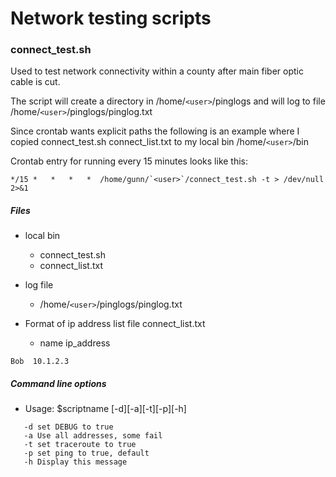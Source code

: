 # Network testing scripts

### connect_test.sh

Used to test network connectivity within a county after main fiber
optic cable is cut.

The script will create a directory in /home/`<user>`/pinglogs and will
log to file /home/`<user>`/pinglogs/pinglog.txt

Since crontab wants explicit paths the following is an example where I copied
connect_test.sh connect_list.txt to my local bin /home/`<user>`/bin

Crontab entry for running every 15 minutes looks like this:
```
*/15 *   *   *   *  /home/gunn/`<user>`/connect_test.sh -t > /dev/null 2>&1
```

##### Files

* local bin
  * connect_test.sh
  * connect_list.txt

* log file
  * /home/`<user>`/pinglogs/pinglog.txt

* Format of ip address list file connect_list.txt
  * name ip_address
```
Bob  10.1.2.3
```

##### Command line options

* Usage: $scriptname [-d][-a][-t][-p][-h]
```
   -d set DEBUG to true
   -a Use all addresses, some fail
   -t set traceroute to true
   -p set ping to true, default
   -h Display this message
```
